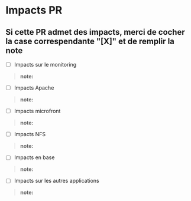 # Impacts PR
## Si cette PR admet des impacts, merci de cocher la case correspendante "[X]" et de remplir la note  

- [ ] Impacts sur le monitoring
> **note:**
- [ ] Impacts Apache
> **note:**
- [ ] Impacts microfront
> **note:**
- [ ] Impacts NFS
> **note:**
- [ ] Impacts en base
> **note:**
- [ ] Impacts sur les autres applications
> **note:**
